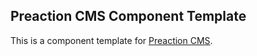 ## Preaction CMS Component Template

This is a component template for [Preaction CMS](https://github.com/duhdugg/preaction-cms).

